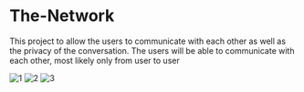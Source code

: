 
# The-Network
This project to allow the users to communicate with each other as well as the privacy of the conversation. The users will be able to communicate with each other, most likely only from user to user

![1](https://user-images.githubusercontent.com/63790391/139196454-abc9b9aa-c4d9-4a2b-a066-a3f922ed3a6d.jpeg)
![2](https://user-images.githubusercontent.com/63790391/139196458-f3ff3631-bd42-48b7-b347-fd950233a398.jpeg)
![3](https://user-images.githubusercontent.com/63790391/139196461-24e35cb1-ebec-4519-976a-267ebeefec09.jpeg)
